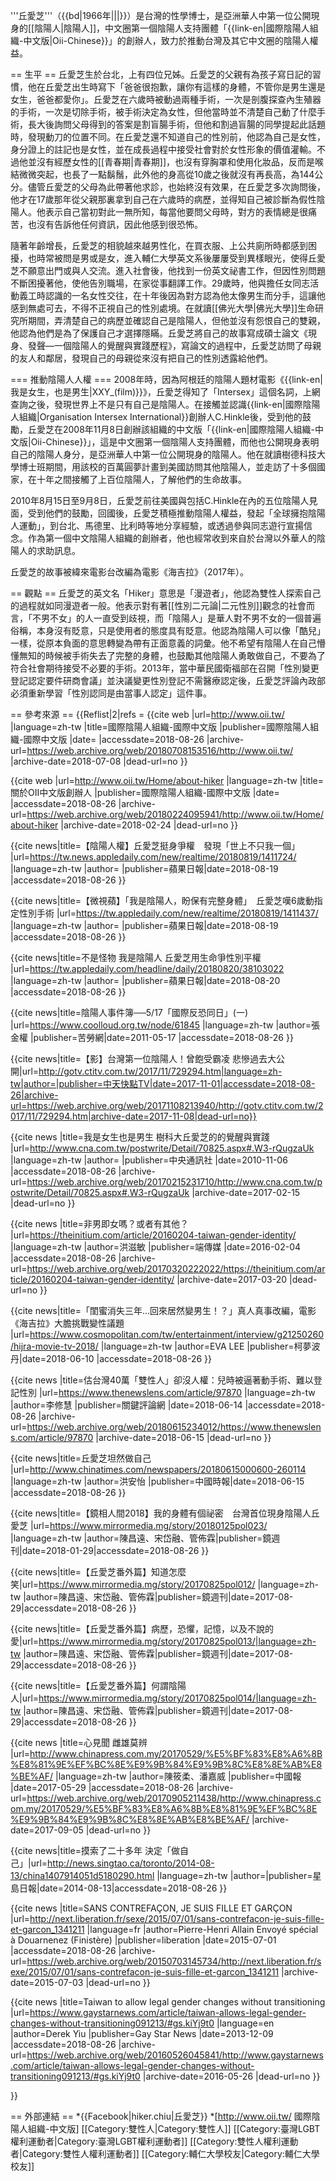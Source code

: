 '''丘愛芝'''（{{bd|1966年|||}}）是台灣的性學博士，是亞洲華人中第一位公開現身的[[陰陽人|陰陽人]]，中文圈第一個陰陽人支持團體「{{link-en|國際陰陽人組織-中文版|Oii-Chinese}}」的創辦人，致力於推動台灣及其它中文圈的陰陽人權益。

== 生平 ==
丘愛芝生於台北<ref name="oii創辦人"/>，上有四位兄姊。丘愛芝的父親有為孩子寫日記的習慣，他在丘愛芝出生時寫下「爸爸很抱歉，讓你有這樣的身體，不管你是男生還是女生，爸爸都愛你」。丘愛芝在六歲時被動過兩種手術，一次是剖腹探查內生殖器的手術，一次是切除手術<ref name="鏡2"/>，被手術決定為女性，但他當時並不清楚自己動了什麼手術，長大後詢問父母得到的答案是割盲腸手術，但他和割過盲腸的同學提起此話題時，發現動刀的位置不同。在丘愛芝還不知道自己的性別前，他認為自己是女性，身分證上的註記也是女性<ref name="蘋果0819-2"/>，並在成長過程中接受社會對於女性形象的價值灌輸。不過他並沒有經歷女性的[[青春期|青春期]]，也沒有穿胸罩和使用化妝品，反而是喉結微微突起，也長了一點鬍鬚，此外他的身高從10歲之後就沒有再長高，為144公分<ref name="蘋果0820"/>。儘管丘愛芝的父母為此帶著他求診，也始終沒有效果，在丘愛芝多次詢問後，他才在17歲那年從父親那裏拿到自己在六歲時的病歷<ref name="快點"/>，並得知自己被診斷為假性陰陽人<ref name="鏡1"/>。他表示自己當初對此一無所知，每當他要問父母時，對方的表情總是很痛苦，也沒有告訴他任何資訊，因此他感到很恐怖。<ref name="鏡3"/>

隨著年齡增長，丘愛芝的相貌越來越男性化，在買衣服、上公共廁所時都感到困擾<ref name="蘋果0819-2"/>，也時常被問是男或是女<ref name="liberation"/>，進入輔仁大學英文系後屢屢受到異樣眼光<ref name="中國報"/>，使得丘愛芝不願意出門或與人交流。進入社會後，他找到一份英文祕書工作，但因性別問題不斷困擾著他，使他告別職場，在家從事翻譯工作<ref name="蘋果0819-2"/>。29歲時，他與擔任女同志活動義工時認識的一名女性交往，在十年後因為對方認為他太像男生而分手<ref name="蘋果0819-2"/>，這讓他感到無處可去，不得不正視自己的性別處境。在就讀[[佛光大學|佛光大學]]生命研究所期間，弄清楚自己的病歷並確認自己是陰陽人，但他並沒有怨恨自己的雙親，他認為他們是為了保護自己才選擇隱瞞<ref name="蘋果0820"/>。丘愛芝將自己的故事寫成碩士論文《現身、發聲—一個陰陽人的覺醒與實踐歷程》<ref name="鏡1"/>，寫論文的過程中，丘愛芝訪問了母親的友人和鄰居，發現自己的母親從來沒有把自己的性別透露給他們。<ref name="鏡3"/>

=== 推動陰陽人人權 ===
2008年時，因為阿根廷的陰陽人題材電影《{{link-en|我是女生，也是男生|XXY_(film)}}》，丘愛芝得知了「Intersex」這個名詞<ref name="oii創辦人"/>，上網查詢之後，發現世界上不是只有自己是陰陽人<ref name="蘋果0819-1"/><ref name="中央社"/><ref name="liberation"/>。在接觸並認識{{link-en|國際陰陽人組織|Organisation Intersex International}}創辦人C.Hinkle後，受到他的鼓勵，丘愛芝在2008年11月8日創辦該組織的中文版「{{link-en|國際陰陽人組織-中文版|Oii-Chinese}}」，這是中文圈第一個陰陽人支持團體<ref name="蘋果0819-1"/><ref name="oii首頁"/>，而他也公開現身表明自己的陰陽人身分，是亞洲華人中第一位公開現身的陰陽人<ref name="蘋果0820"/>。他在就讀樹德科技大學博士班期間，用該校的百萬圓夢計畫到美國訪問其他陰陽人，並走訪了十多個國家，在十年之間接觸了上百位陰陽人，了解他們的生命故事<ref name="鏡1"/><ref name="鏡2"/>。

2010年8月15日至9月8日，丘愛芝前往美國與包括C.Hinkle在內的五位陰陽人見面，受到他們的鼓勵<ref name="中央社"/><ref name="中時"/>，回國後，丘愛芝積極推動陰陽人權益，發起「全球擁抱陰陽人運動」<ref name="中國報"/>，到台北、馬德里、比利時等地分享經驗<ref name="蘋果0819-1"/>，或透過參與同志遊行宣揚信念<ref name="中央社"/>。作為第一個中文陰陽人組織的創辦者，他也經常收到來自於台灣以外華人的陰陽人的求助訊息。<ref name="端"/>

丘愛芝的故事被緯來電影台改編為電影《海吉拉》（2017年）。<ref name="COS"/>

== 觀點 ==
丘愛芝的英文名「Hiker」意思是「漫遊者」，他認為雙性人探索自己的過程就如同漫遊者一般<ref name="星島日報"/>。他表示對有著[[性別二元論|二元性別]]觀念的社會而言，「不男不女」的人一直受到歧視<ref name="關鍵"/>，而「陰陽人」是華人對不男不女的一個普遍俗稱，本身沒有貶意，只是使用者的態度具有貶意。他認為陰陽人可以像「酷兒」一樣，從原本負面的意思轉變為帶有正面意義的詞彙<ref name="鏡4"/><ref name="苦勞"/>。他不希望有陰陽人在自己懵懂無知的時候被手術失去了完整的身體<ref name="蘋果0819-2"/>，也鼓勵其他陰陽人勇敢做自己，不要為了符合社會期待接受不必要的手術<ref name="蘋果0819-1"/>。2013年，當中華民國衛福部在召開「性別變更登記認定要件研商會議」並決議變更性別登記不需醫療認定後，丘愛芝評論內政部必須重新學習「性別認同是由當事人認定」這件事。<ref name="GSN"/>

== 參考來源 ==
{{Reflist|2|refs =
<ref name="oii首頁">{{cite web |url=http://www.oii.tw/ |language=zh-tw |title=國際陰陽人組織-國際中文版 |publisher=國際陰陽人組織-國際中文版 |date= |accessdate=2018-08-26 |archive-url=https://web.archive.org/web/20180708153516/http://www.oii.tw/ |archive-date=2018-07-08 |dead-url=no }}</ref>

<ref name="oii創辦人">{{cite web |url=http://www.oii.tw/Home/about-hiker |language=zh-tw |title=關於OII中文版創辦人 |publisher=國際陰陽人組織-國際中文版 |date= |accessdate=2018-08-26 |archive-url=https://web.archive.org/web/20180224095941/http://www.oii.tw/Home/about-hiker |archive-date=2018-02-24 |dead-url=no }}</ref>

<ref name="蘋果0819-1">{{cite news|title=【陰陽人權】丘愛芝挺身爭權　發現「世上不只我一個」 |url=https://tw.news.appledaily.com/new/realtime/20180819/1411724/ |language=zh-tw |author= |publisher=蘋果日報|date=2018-08-19 |accessdate=2018-08-26 }}</ref>

<ref name="蘋果0819-2">{{cite news|title=【微視蘋】「我是陰陽人，盼保有完整身體」　丘愛芝嘆6歲動指定性別手術 |url=https://tw.appledaily.com/new/realtime/20180819/1411437/ |language=zh-tw |author= |publisher=蘋果日報|date=2018-08-19 |accessdate=2018-08-26 }}</ref>

<ref name="蘋果0820">{{cite news|title=不是怪物 我是陰陽人 丘愛芝用生命爭性別平權 |url=https://tw.appledaily.com/headline/daily/20180820/38103022 |language=zh-tw |author= |publisher=蘋果日報|date=2018-08-20 |accessdate=2018-08-26 }}</ref>

<ref name="苦勞">{{cite news|title=陰陽人事件簿──5/17「國際反恐同日」(一) |url=https://www.coolloud.org.tw/node/61845 |language=zh-tw |author=張金權 |publisher=苦勞網|date=2011-05-17 |accessdate=2018-08-26 }}</ref>

<ref name="快點">{{cite news|title=【影】台灣第一位陰陽人！曾飽受霸凌 悲慘過去大公開|url=http://gotv.ctitv.com.tw/2017/11/729294.htm|language=zh-tw|author=|publisher=中天快點TV|date=2017-11-01|accessdate=2018-08-26|archive-url=https://web.archive.org/web/20171108213940/http://gotv.ctitv.com.tw/2017/11/729294.htm|archive-date=2017-11-08|dead-url=no}}</ref>

<ref name="中央社">{{cite news |title=我是女生也是男生 樹科大丘愛芝的的覺醒與實踐 |url=http://www.cna.com.tw/postwrite/Detail/70825.aspx#.W3-rQugzaUk |language=zh-tw |author= |publisher=中央通訊社 |date=2010-11-06 |accessdate=2018-08-26 |archive-url=https://web.archive.org/web/20170215231710/http://www.cna.com.tw/postwrite/Detail/70825.aspx#.W3-rQugzaUk |archive-date=2017-02-15 |dead-url=no }}</ref>

<ref name="端">{{cite news |title=非男即女嗎？或者有其他？ |url=https://theinitium.com/article/20160204-taiwan-gender-identity/ |language=zh-tw |author=洪滋敏 |publisher=端傳媒 |date=2016-02-04 |accessdate=2018-08-26 |archive-url=https://web.archive.org/web/20170320222022/https://theinitium.com/article/20160204-taiwan-gender-identity/ |archive-date=2017-03-20 |dead-url=no }}</ref>

<ref name="COS">{{cite news|title=「閨蜜消失三年…回來居然變男生！？」真人真事改編，電影《海吉拉》大膽挑戰變性議題 |url=https://www.cosmopolitan.com/tw/entertainment/interview/g21250260/hijra-movie-tv-2018/ |language=zh-tw |author=EVA LEE |publisher=柯夢波丹|date=2018-06-10 |accessdate=2018-08-26 }}</ref>

<ref name="關鍵">{{cite news |title=估台灣40萬「雙性人」卻沒人權：兒時被逼著動手術、難以登記性別 |url=https://www.thenewslens.com/article/97870 |language=zh-tw |author=李修慧 |publisher=關鍵評論網 |date=2018-06-14 |accessdate=2018-08-26 |archive-url=https://web.archive.org/web/20180615234012/https://www.thenewslens.com/article/97870 |archive-date=2018-06-15 |dead-url=no }}</ref>

<ref name="中時">{{cite news|title=丘愛芝坦然做自己 |url=http://www.chinatimes.com/newspapers/20180615000600-260114 |language=zh-tw |author=洪安怡 |publisher=中國時報|date=2018-06-15 |accessdate=2018-08-26 }}</ref>

<ref name="鏡1">{{cite news|title=【鏡相人間2018】我的身體有個祕密　台灣首位現身陰陽人丘愛芝 |url=https://www.mirrormedia.mg/story/20180125pol023/ |language=zh-tw |author=陳昌遠、宋岱融、管佈霖|publisher=鏡週刊|date=2018-01-29|accessdate=2018-08-26 }}</ref>

<ref name="鏡2">{{cite news|title=【丘愛芝番外篇】知道怎麼笑|url=https://www.mirrormedia.mg/story/20170825pol012/ |language=zh-tw |author=陳昌遠、宋岱融、管佈霖|publisher=鏡週刊|date=2017-08-29|accessdate=2018-08-26 }}</ref>

<ref name="鏡3">{{cite news|title=【丘愛芝番外篇】病歷，恐懼，記憶，以及不說的愛|url=https://www.mirrormedia.mg/story/20170825pol013/|language=zh-tw |author=陳昌遠、宋岱融、管佈霖|publisher=鏡週刊|date=2017-08-29|accessdate=2018-08-26 }}</ref>

<ref name="鏡4">{{cite news|title=【丘愛芝番外篇】何謂陰陽人|url=https://www.mirrormedia.mg/story/20170825pol014/|language=zh-tw |author=陳昌遠、宋岱融、管佈霖|publisher=鏡週刊|date=2017-08-29|accessdate=2018-08-26 }}</ref>

<ref name="中國報">{{cite news |title=心見聞 雌雄莫辨 |url=http://www.chinapress.com.my/20170529/%E5%BF%83%E8%A6%8B%E8%81%9E%EF%BC%8E%E9%9B%84%E9%9B%8C%E8%8E%AB%E8%BE%AF/ |language=zh-tw |author=陳筱柔、潘嘉威 |publisher=中國報 |date=2017-05-29 |accessdate=2018-08-26 |archive-url=https://web.archive.org/web/20170905211438/http://www.chinapress.com.my/20170529/%E5%BF%83%E8%A6%8B%E8%81%9E%EF%BC%8E%E9%9B%84%E9%9B%8C%E8%8E%AB%E8%BE%AF/ |archive-date=2017-09-05 |dead-url=no }}</ref>

<ref name="星島日報">{{cite news|title=摸索了二十多年 決定「做自己」|url=http://news.singtao.ca/toronto/2014-08-13/china1407914051d5180290.html |language=zh-tw |author=|publisher=星島日報|date=2014-08-13|accessdate=2018-08-26 }}</ref>

<ref name="liberation">{{cite news |title=SANS CONTREFAÇON, JE SUIS FILLE ET GARÇON |url=http://next.liberation.fr/sexe/2015/07/01/sans-contrefacon-je-suis-fille-et-garcon_1341211 |language=fr |author=Pierre-Henri Allain Envoyé spécial à Douarnenez (Finistère) |publisher=liberation |date=2015-07-01 |accessdate=2018-08-26 |archive-url=https://web.archive.org/web/20150703145734/http://next.liberation.fr/sexe/2015/07/01/sans-contrefacon-je-suis-fille-et-garcon_1341211 |archive-date=2015-07-03 |dead-url=no }}</ref>

<ref name="GSN">{{cite news |title=Taiwan to allow legal gender changes without transitioning |url=https://www.gaystarnews.com/article/taiwan-allows-legal-gender-changes-without-transitioning091213/#gs.kiYj9t0 |language=en |author=Derek Yiu |publisher=Gay Star News |date=2013-12-09 |accessdate=2018-08-26 |archive-url=https://web.archive.org/web/20160526045841/http://www.gaystarnews.com/article/taiwan-allows-legal-gender-changes-without-transitioning091213/#gs.kiYj9t0 |archive-date=2016-05-26 |dead-url=no }}</ref>

}}

== 外部連結 ==
*{{Facebook|hiker.chiu|丘愛芝}}
*[http://www.oii.tw/ 國際陰陽人組織-中文版]
[[Category:雙性人|Category:雙性人]]
[[Category:臺灣LGBT權利運動者|Category:臺灣LGBT權利運動者]]
[[Category:雙性人權利運動者|Category:雙性人權利運動者]]
[[Category:輔仁大學校友|Category:輔仁大學校友]]